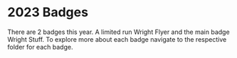 # 2023 Badges

There are 2 badges this year. A limited run Wright Flyer and the main badge Wright Stuff. To explore more about each badge navigate to the 
respective folder for each badge.
